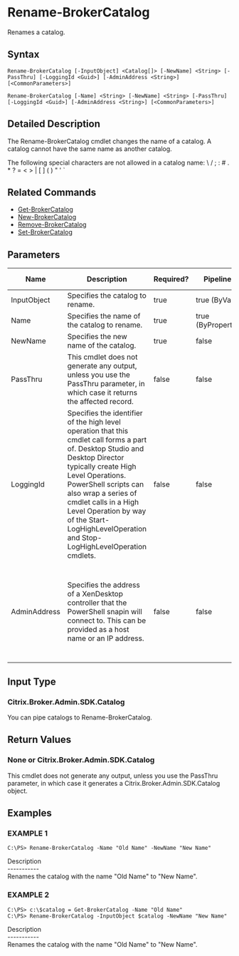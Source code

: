 ﻿# Rename-BrokerCatalog

   Renames a catalog.

## Syntax
```
Rename-BrokerCatalog [-InputObject] <Catalog[]> [-NewName] <String> [-PassThru] [-LoggingId <Guid>] [-AdminAddress <String>] [<CommonParameters>]

Rename-BrokerCatalog [-Name] <String> [-NewName] <String> [-PassThru] [-LoggingId <Guid>] [-AdminAddress <String>] [<CommonParameters>]
```

## Detailed Description
   The Rename-BrokerCatalog cmdlet changes the name of a catalog. A catalog cannot have the same name as another catalog.

The following special characters are not allowed in a catalog name: \ / ; : # . * ? = < > | [ ] ( ) " ' `

## Related Commands
  * [Get-BrokerCatalog](Get-BrokerCatalog.html)
  * [New-BrokerCatalog](New-BrokerCatalog.html)
  * [Remove-BrokerCatalog](Remove-BrokerCatalog.html)
  * [Set-BrokerCatalog](Set-BrokerCatalog.html)
## Parameters

| Name   | Description | Required? | Pipeline Input | Default Value |
| --- | --- | --- | --- | --- |
| InputObject | Specifies the catalog to rename. | true | true (ByValue) |  |
| Name | Specifies the name of the catalog to rename. | true | true (ByPropertyName) |  |
| NewName | Specifies the new name of the catalog. | true | false |  |
| PassThru | This cmdlet does not generate any output, unless you use the PassThru parameter, in which case it returns the affected record. | false | false | False |
| LoggingId | Specifies the identifier of the high level operation that this cmdlet call forms a part of. Desktop Studio and Desktop Director typically create High Level Operations. PowerShell scripts can also wrap a series of cmdlet calls in a High Level Operation by way of the Start-LogHighLevelOperation and Stop-LogHighLevelOperation cmdlets. | false | false |  |
| AdminAddress | Specifies the address of a XenDesktop controller that the PowerShell snapin will connect to. This can be provided as a host name or an IP address. | false | false | Localhost. Once a value is provided by any cmdlet, this value will become the default. |

## Input Type
### Citrix.Broker.Admin.SDK.Catalog
   You can pipe catalogs to Rename-BrokerCatalog.
## Return Values
### None or Citrix.Broker.Admin.SDK.Catalog
   This cmdlet does not generate any output, unless you use the PassThru parameter, in which case it generates a Citrix.Broker.Admin.SDK.Catalog object.
## Examples

### EXAMPLE 1
```
C:\PS> Rename-BrokerCatalog -Name "Old Name" -NewName "New Name"
```
   Description<br>-----------<br>Renames the catalog with the name "Old Name" to "New Name".
### EXAMPLE 2
```
C:\PS> c:\$catalog = Get-BrokerCatalog -Name "Old Name"
C:\PS> Rename-BrokerCatalog -InputObject $catalog -NewName "New Name"
```
   Description<br>-----------<br>Renames the catalog with the name "Old Name" to "New Name".
